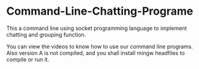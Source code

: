 # Command-Line-Chatting-Programe
This a command line using socket programming language to implement chatting and grouping function. 

You can view the videos to know how to use our command line programs. 
Also version A is not compiled, and you shall install mingw headfiles to compile or run it. 
